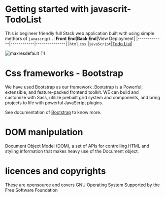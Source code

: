 # Getting started with javascrit-TodoList
This  is  begineer friendly full Stack web application built with using simple methors of `javascript` .
|**Front End**|**Back End**|View Deployment|
|-------------|------------|---------------|
|`html`,`css` |`javaScript`|[Todo List](https://abhoycodes.github.io/javascrit-TodoList/)|
<br>


![maxresdefault (1)](https://github.com/Abhoycodes/javascrit-TodoList/assets/100774515/1e3bb546-044e-4675-9b6b-c6653e3f0e3b)

# Css frameworks - Bootstrap
We have used Bootstrap as our framework .Bootstrap is a Powerful, extensible, and feature-packed frontend toolkit.
WE can build and customize with Sass, utilize prebuilt grid system and components, and bring projects to life with powerful JavaScript plugins.
<br>

See documentation of [Bootstrap](https://getbootstrap.com/docs/5.3/getting-started/introduction/) to know more.
# DOM manipulation 
Document Object Model (DOM), a set of APIs for controlling HTML and styling information that makes heavy use of the Document object. 


# licences and copyrights 
These are opensource and covers GNU Operating System
Supported by the Free Software Foundation
